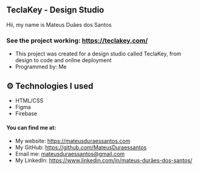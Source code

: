 ## TeclaKey - Design Studio

Hii, my name is Mateus Duães dos Santos

### See the project working: https://teclakey.com/

* This project was created for a design studio called TeclaKey, from design to code and online deployment
* Programmed by: Me


## ⚙️ Technologies I used

* HTML/CSS
* Figma
* Firebase


#### You can find me at: 

* My website: https://mateusduraessantos.com
* My GitHub: https://github.com/MateusDuraessantos
* Email me: mateusduraessantos@gmail.com
* My LinkedIn: https://www.linkedin.com/in/mateus-durães-dos-santos/
